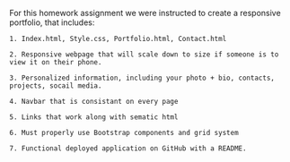 For this homework assignment we were instructed to create a responsive portfolio, that includes:
    
    1. Index.html, Style.css, Portfolio.html, Contact.html
    
    2. Responsive webpage that will scale down to size if someone is to view it on their phone.
    
    3. Personalized information, including your photo + bio, contacts, projects, socail media.
    
    4. Navbar that is consistant on every page
    
    5. Links that work along with sematic html
    
    6. Must properly use Bootstrap components and grid system 
    
    7. Functional deployed application on GitHub with a README.
